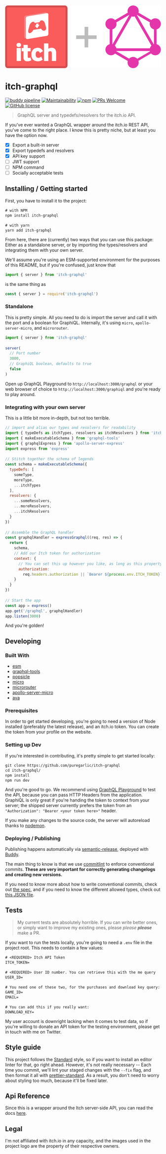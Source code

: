 ![Logo of the project](./images/logo.png)

# itch-graphql
[![buddy pipeline](https://app.buddy.works/grahambarber/itch-graphql-1/pipelines/pipeline/134863/badge.svg?token=cb017d380b6e0add2b2b161933bbd1f5632c1bc67a7a2f947c825462beefdf58 "buddy pipeline")](https://app.buddy.works/grahambarber/itch-graphql-1/pipelines/pipeline/134863) [![Maintainability](https://api.codeclimate.com/v1/badges/46e48d1390604ec24062/maintainability)](https://codeclimate.com/github/puregarlic/itch-graphql/maintainability) [![npm](https://img.shields.io/npm/v/npm.svg?style=flat-square)](https://www.npmjs.com/package/npm) [![PRs Welcome](https://img.shields.io/badge/PRs-welcome-brightgreen.svg?style=flat-square)](http://makeapullrequest.com) [![GitHub license](https://img.shields.io/badge/license-MIT-blue.svg?style=flat-square)](https://github.com/your/your-project/blob/master/LICENSE)
> GraphQL server and typedefs/resolvers for the itch.io API.

If you've ever wanted a GraphQL wrapper around the itch.io REST API, you've come to the right place. I know this is pretty niche, but at least you have the option now.

- [x] Export a built-in server
- [x] Export typedefs and resolvers
- [x] API key support
- [ ] JWT support
- [ ] NPM command
- [ ] Socially acceptable tests

## Installing / Getting started

First, you have to install it to the project:

```shell
# with NPM
npm install itch-graphql

# with yarn
yarn add itch-graphql
```

From here, there are (currently) two ways that you can use this package: Either as a standalone server, or by importing the types/resolvers and integrating them with your own server.

We'll assume you're using an ESM-supported environment for the purposes of this README, but if you're confused, just know that 

```js
import { server } from 'itch-graphql'
```
is the same thing as
```js
const { server } = require('itch-graphql')
```

### Standalone

This is pretty simple. All you need to do is import the server and call it with the port and a boolean for GraphiQL. Internally, it's using `micro`, `apollo-server-micro`, and `microrouter`.

```js
import { server } from 'itch-graphql'

server(
  // Port number
  3000,
  // GraphiQL boolean, defaults to true
  false
)
```

Open up GraphQL Playground to `http://localhost:3000/graphql` or your web browser of choice to `http://localhost:3000/graphiql` and you're ready to play around.

### Integrating with your own server

This is a little bit more in-depth, but not too terrible.

```js
// import and alias our types and resolvers for readability
import { typeDefs as itchTypes, resolvers as itchResolvers } from 'itch-graphql'
import { makeExecutableSchema } from 'graphql-tools'
import { graphqlExpress } from 'apollo-server-express'
import express from 'express'

// Stitch together the schema of legends
const schema = makeExecutableSchema({
  typeDefs: [
    someType,
    moreType,
    ...itchTypes
  ],
  resolvers: {
    ...someResolvers,
    ...moreResolvers,
    ...itchResolvers
  }
})

// Assemble the GraphQL handler
const graphqlHandler = expressGraphql((req, res) => {
  return {
    schema,
    // Add our Itch token for authorization
    context: {
      // You can set this up however you like, as long as this property ultimately says `Bearer <token>`
      authorization:
        req.headers.authorization || `Bearer ${process.env.ITCH_TOKEN}`
    }
  }
})

// Start the app
const app = express()
app.get('/graphql', graphqlHandler)
app.listen(3000)
```

And you're golden!

## Developing

### Built With
+ [esm](https://www.npmjs.com/package/esm)
+ [graphql-tools](https://www.npmjs.com/package/graphql-tools)
+ [popsicle](https://www.npmjs.com/package/popsicle)
+ [micro](https://www.npmjs.com/package/micro)
+ [microrouter](https://www.npmjs.com/package/microrouter)
+ [apollo-server-micro](https://www.npmjs.com/package/apollo-server-micro)
+ [ava](https://www.npmjs.com/package/ava)

### Prerequisites

In order to get started developing, you're going to need a version of Node installed (preferably the latest release), and an itch.io token. You can create the token from your profile on the website.

### Setting up Dev

If you're interested in contributing, it's pretty simple to get started locally:

```shell
git clone https://github.com/puregarlic/itch-graphql
cd itch-graphql/
npm install
npm run dev
```

And you're good to go. We recommend using [GraphQL Playground](https://github.com/graphcool/graphql-playground) to test the API, because you can pass HTTP Headers from the application. GraphiQL is only great if you're handing the token to context from your server; the shipped server currently prefers the token from an `"Authorization": "Bearer <your token here>"` header.

If you make any changes to the source code, the server will autoreload thanks to [nodemon](https://www.npmjs.com/package/nodemon).

### Deploying / Publishing
Publishing happens automatically via [semantic-release](https://www.npmjs.com/package/semantic-release), deployed with [Buddy](https://buddy.works).

The main thing to know is that we use [commitlint](https://www.npmjs.com/package/@commitlint/cli) to enforce conventional commits. __These are very important for correctly generating changelogs and creating new versions.__

If you need to know more about how to write conventional commits, check out [the spec](https://conventionalcommits.org), and if you need to know the different allowed types, check out [this JSON file](https://github.com/commitizen/conventional-commit-types/blob/master/index.json).

## Tests

> My current tests are absolutely horrible. If you can write better ones, or simply want to improve my existing ones, please _please_ ___please___ make a PR. 

If you want to run the tests locally, you're going to need a `.env` file in the project root. This needs to contain a few values:

```env
# <REQUIRED> Itch API Token
ITCH_TOKEN=

# <REQUIRED> User ID number. You can retrieve this with the me query
USER_ID=

# You need one of these two, for the purchases and download key query:
GAME_ID=
EMAIL=

# You can add this if you really want:
DOWNLOAD_KEY=
```

My user account is downright lacking when it comes to test data, so if you're willing to donate an API token for the testing environment, please get in touch with me on Twitter.

## Style guide

This project follows the [Standard](https://www.npmjs.com/package/standard) style, so if you want to install an editor linter for that, go right ahead. However, it's not really necessary -- Each time you commit, we'll lint your staged changes with the `--fix` flag, and then format it all with [prettier-standard](https://www.npmjs.com/package/prettier-standard). As a result, you don't need to worry about styling too much, because it'll be fixed later.

## Api Reference

Since this is a wrapper around the Itch server-side API, you can read the docs [here](https://itch.io/docs/api/serverside).

## Legal

I'm not affiliated with itch.io in any capacity, and the images used in the project logo are the property of their respective owners. 